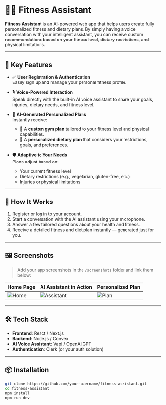 # 🏋️‍♀️ Fitness Assistant

**Fitness Assistant** is an AI-powered web app that helps users create fully personalized fitness and dietary plans. By simply having a voice conversation with your intelligent assistant, you can receive custom recommendations based on your fitness level, dietary restrictions, and physical limitations.

---

## 🎯 Key Features

- ✅ **User Registration & Authentication**  
  Easily sign up and manage your personal fitness profile.

- 🎙️ **Voice-Powered Interaction**  
  Speak directly with the built-in AI voice assistant to share your goals, injuries, dietary needs, and fitness level.

- 🧠 **AI-Generated Personalized Plans**  
  Instantly receive:
  - 💪 A **custom gym plan** tailored to your fitness level and physical capabilities.
  - 🥗 A **personalized dietary plan** that considers your restrictions, goals, and preferences.

- 🛡️ **Adaptive to Your Needs**  
  Plans adjust based on:
  - Your current fitness level
  - Dietary restrictions (e.g., vegetarian, gluten-free, etc.)
  - Injuries or physical limitations

---

## 🚀 How It Works

1. Register or log in to your account.
2. Start a conversation with the AI assistant using your microphone.
3. Answer a few tailored questions about your health and fitness.
4. Receive a detailed fitness and diet plan instantly — generated just for you.

---

## 🖼️ Screenshots

> Add your app screenshots in the `/screenshots` folder and link them below:

| Home Page | AI Assistant in Action | Personalized Plan |
|----------|------------------------|-------------------|
| ![Home](./screenshots/home.png) | ![Assistant](./screenshots/assistant.png) | ![Plan](./screenshots/plan.png) |

---

## 🛠️ Tech Stack

- **Frontend**: React / Next.js  
- **Backend**: Node.js / Convex  
- **AI Voice Assistant**: Vapi / OpenAI GPT  
- **Authentication**: Clerk (or your auth solution)

---

## 📦 Installation

```bash
git clone https://github.com/your-username/fitness-assistant.git
cd fitness-assistant
npm install
npm run dev
